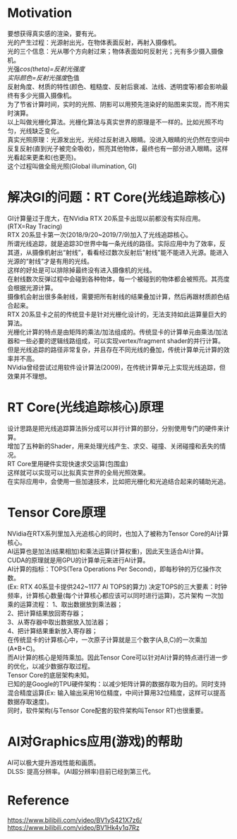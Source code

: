# Motivation
要想获得真实感的渲染，要有光。  
光的产生过程：光源射出光，在物体表面反射，再射入摄像机。  
光的三个信息：光从哪个方向射过来；物体表面如何反射光；光有多少摄入摄像机。  
光强*cos(theta)=反射光强度  
实际颜色=反射光强度*色值  
反射角度、材质的特性(颜色、粗糙度、反射后衰减、法线、透明度等)都会影响最终有多少光摄入摄像机。  
为了节省计算时间，实时的光照、阴影可以用预先渲染好的贴图来实现，而不用实时演算。  
以上叫做光栅化算法。光栅化算法与真实世界的原理是不一样的。比如光照不均匀，光线缺乏变化。  
真实光照原理：光源发出光，光经过反射进入眼睛。没进入眼睛的光仍然在空间中反复反射(直到光子被完全吸收)，照亮其他物体，最终也有一部分进入眼睛。这样光看起来更柔和(也更亮)。  
这个过程叫做全局光照(Global illumination, GI)  

# 解决GI的问题：RT Core(光线追踪核心)
GI计算量过于庞大，在NVidia RTX 20系显卡出现以前都没有实际应用。  
(RTX=Ray Tracing)  
RTX 20系显卡第一次(2018/9/20~2019/7/9)加入了光线追踪核心。  
所谓光线追踪，就是追踪3D世界中每一条光线的路径。实际应用中为了效率，反其道，从摄像机射出“射线”，看看经过数次反射后"射线"能不能进入光源。能进入光源的“射线”才是有用的光线。  
这样的好处是可以排除掉最终没有进入摄像机的光线。  
在射线数次反弹过程中会碰到各种物体，每一个被碰到的物体都会被照亮。其亮度会根据光源计算。  
摄像机会射出很多条射线，需要把所有射线的结果叠加计算，然后再跟材质颜色结合起来。  
RTX 20系显卡之前的传统显卡是针对光栅化设计的，无法支持如此运算量巨大的算法。  
光栅化计算的特点是由矩阵的乘法/加法组成的。传统显卡的计算单元由乘法/加法器和一些必要的逻辑线路组成，可以实现vertex/fragment shader的并行计算。  
但是光线追踪的路径非常复杂，并且存在不同光线的叠加，传统计算单元计算的效率并不高。  
NVidia曾经尝试过用软件设计算法(2009)，在传统计算单元上实现光线追踪，但效果并不理想。  

# RT Core(光线追踪核心)原理
设计思路是把光线追踪算法拆分成可以并行计算的部分，分别使用专门的硬件来计算。  
增加了五种新的Shader，用来处理光线产生、求交、碰撞、关闭碰撞和丢失的情况。  
RT Core里用硬件实现快速求交运算(包围盒)  
这样就可以实现可以比拟真实世界的全局光照效果。  
在实际应用中，会使用一些加速技术，比如把光栅化和光追结合起来的辅助光追。  

# Tensor Core原理
NVidia在RTX系列里加入光追核心的同时，也加入了被称为Tensor Core的AI计算核心。  
AI运算也是加法(结果相加)和乘法运算(计算权重)，因此天生适合AI计算。  
CUDA的原理就是用GPU的计算单元来进行AI计算。  
AI计算的指标：TOPS(Tera Operations Per Second)，即每秒钟的万亿操作次数。  
(Ex: RTX 40系显卡提供242~1177 AI TOPS的算力)
决定TOPS的三大要素：时钟频率，计算核心数量(每个计算核心都应该可以同时进行运算)，芯片架构
一次加乘的运算流程：
1、取出数据放到乘法器；  
2、把计算结果放回寄存器；  
3、从寄存器中取出数据放入加法器；  
4、把计算结果重新放入寄存器；  
在传统显卡的计算核心中，一次原子计算就是三个数字(A,B,C)的一次乘加(A*B+C)。  
而AI计算的核心是矩阵乘加。因此Tensor Core可以针对AI计算的特点进行进一步的优化，以减少数据存取过程。  
Tensor Core的底层架构未知。  
已知的是Google的TPU硬件架构：以减少矩阵计算的数据存取为目的。同时支持混合精度运算(Ex: 输入输出采用16位精度，中间计算用32位精度，这样可以提高数据存取速度)。  
同时，软件架构(与Tensor Core配套的软件架构叫Tensor RT)也很重要。  

# AI对Graphics应用(游戏)的帮助
AI可以极大提升游戏性能和画质。  
DLSS: 提高分辨率。(AI超分辨率)目前已经到第三代。  



# Reference
https://www.bilibili.com/video/BV1yS421X7z6/
https://www.bilibili.com/video/BV1Hk4y1q7Rz



